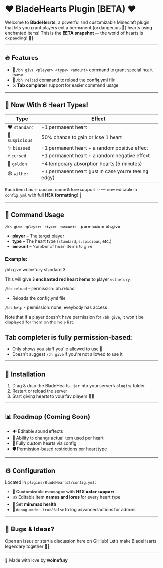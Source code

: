 # ❤️ BladeHearts Plugin (BETA) ❤️

Welcome to **BladeHearts**, a powerful and customizable Minecraft plugin that lets you grant players extra permanent (or dangerous 👀) hearts using enchanted items! This is the **BETA snapshot** — the world of hearts is expanding! 💉💖

---

## 🔥 Features
- 💖 `/bh give <player> <type> <amount>` command to grant special heart items
- 📂 `/bh reload` command to reload the config.yml file
- ⚔️ **Tab completer** support for easier command usage

---

## 🧠 Now With 6 Heart Types!

| Type         | Effect                                                                 |
|--------------|------------------------------------------------------------------------|
| ❤️ `standard`    | +1 permanent heart                                                  |
| 🎲 `suspicious`  | 50% chance to gain or lose 1 heart                                   |
| ✨ `blessed`      | +1 permanent heart + a random positive effect                        |
| 💀 `cursed`       | +1 permanent heart + a random negative effect                        |
| 💛 `golden`       | +4 temporary absorption hearts (5 minutes)                          |
| 🕸️ `wither`        | -1 permanent heart (just in case you’re feeling edgy)              |

Each item has ✨ custom name & lore support ✨ — now editable in `config.yml` with full **HEX formatting**! 💅

---

## 🧪 Command Usage

`/bh give <player> <type> <amount>` - permission: bh.give

- **player** – The target player
- **type** – The heart type (`standard`, `suspicious`, etc.)
- **amount** – Number of heart items to give

### Example:
/bh give wolnefury standard 3

This will give **3 enchanted red heart items** to player `wolnefury`.

`/bh reload` - permission: bh.reload

- Reloads the config.yml file

`/bh help` - permission: none, eveybody has access

Note that if a player doesn't have permission for `/bh give`, it won't be displayed for them on the help list.

## **Tab completer** is fully permission-based:
- Only shows you stuff you're allowed to use 🎯
- Doesn't suggest `/bh give` if you're not allowed to use it

---

## 🧪 Installation
1. Drag & drop the BladeHearts `.jar` into your server’s `plugins` folder
2. Restart or reload the server
3. Start giving hearts to your fav players 🥹💕

---

## 📊 Roadmap (Coming Soon)

- 🔊 Editable sound effects
- 🎨 Ability to change actual item used per heart
- 🧪 Fully custom hearts via config
- 🛡️ Permission-based restrictions per heart type

---

## ⚙️ Configuration

Located in `plugins/BladeHearts2/config.yml`:

- 🌈 Customizable messages with **HEX color support**
- ✍️ Editable item **names and lores** for every heart type
- 🧠 Set **min/max health**
- 🐛 `debug-mode: true/false` to log advanced actions for admins

---

## 🐞 Bugs & Ideas?
Open an issue or start a discussion here on GitHub! Let’s make BladeHearts legendary together 💬🔥

---

🖤 Made with love by **wolnefury**
